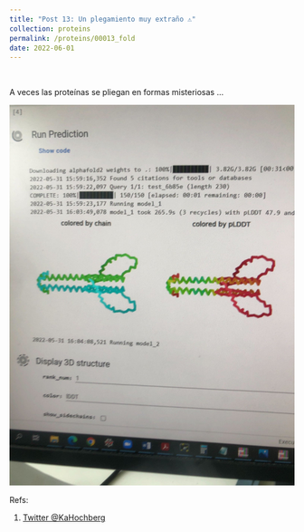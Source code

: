 ```yaml
---
title: "Post 13: Un plegamiento muy extraño ⚠️"
collection: proteins
permalink: /proteins/00013_fold
date: 2022-06-01
---
```


&nbsp;

A veces las proteínas se pliegan en formas misteriosas ...

![img](/images/proteins/00013_fold.jpg)


Refs:
1. [Twitter @KaHochberg](https://twitter.com/KaHochberg/status/1531709879118974976)
